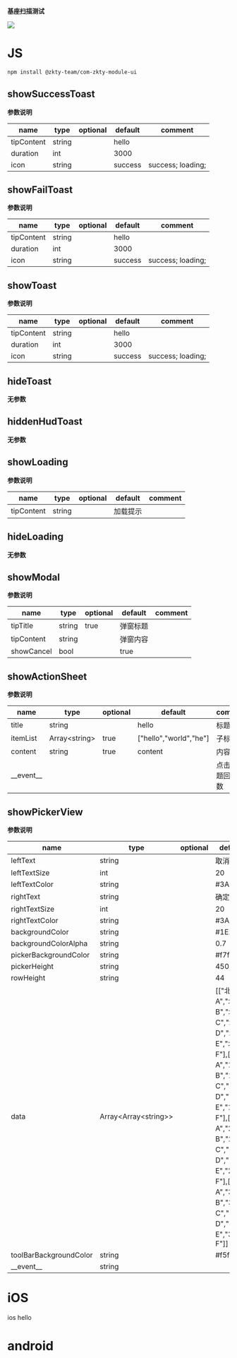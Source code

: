 

**基座扫描测试**
<div id='modulename' style='display:none'>ui</div>
<img id='qrimg' src='https://api.qrserver.com/v1/create-qr-code/?size=150x150&data=http://192.168.44.52:3000/docs/modules/all/dist/ui/index.html'></img>



# JS


``` bash
npm install @zkty-team/com-zkty-module-ui
```



## showSuccessToast



	
**参数说明**

| name                        | type      | optional | default   | comment  |
| --------------------------- | --------- | -------- | --------- |--------- |
| tipContent | string |  | hello |  |
| duration | int |  | 3000 |  |
| icon | string |  | success | success; loading; |


## showFailToast



	
**参数说明**

| name                        | type      | optional | default   | comment  |
| --------------------------- | --------- | -------- | --------- |--------- |
| tipContent | string |  | hello |  |
| duration | int |  | 3000 |  |
| icon | string |  | success | success; loading; |


## showToast



	
**参数说明**

| name                        | type      | optional | default   | comment  |
| --------------------------- | --------- | -------- | --------- |--------- |
| tipContent | string |  | hello |  |
| duration | int |  | 3000 |  |
| icon | string |  | success | success; loading; |


## hideToast



	
**无参数**




## hiddenHudToast



	
**无参数**




## showLoading



	
**参数说明**

| name                        | type      | optional | default   | comment  |
| --------------------------- | --------- | -------- | --------- |--------- |
| tipContent | string |  | 加载提示 |  |


## hideLoading



	
**无参数**




## showModal



	
**参数说明**

| name                        | type      | optional | default   | comment  |
| --------------------------- | --------- | -------- | --------- |--------- |
| tipTitle | string | true | 弹窗标题 |  |
| tipContent | string |  | 弹窗内容 |  |
| showCancel | bool |  | true |  |


## showActionSheet



	
**参数说明**

| name                        | type      | optional | default   | comment  |
| --------------------------- | --------- | -------- | --------- |--------- |
| title | string |  | hello |  标题 |
| itemList | Array\<string\> | true | ["hello","world","he"] |  子标题? |
| content | string | true | content |  内容 |
| \_\_event\_\_ |  |  |  |  点击子标题回调函数 |


## showPickerView



	
**参数说明**

| name                        | type      | optional | default   | comment  |
| --------------------------- | --------- | -------- | --------- |--------- |
| leftText | string |  | 取消 |  tapIndex:string; |
| leftTextSize | int |  | 20 |  |
| leftTextColor | string |  | #3A6BEC |  |
| rightText | string |  | 确定 |  |
| rightTextSize | int |  | 20 |  |
| rightTextColor | string |  | #3A6BEC |  |
| backgroundColor | string |  | #1E1F20 |  |
| backgroundColorAlpha | string |  | 0.7 |  |
| pickerBackgroundColor | string |  | #f7f7f7 |  |
| pickerHeight | string |  | 450 |  |
| rowHeight | string |  | 44 |  |
| data | Array\<Array\<string\>\> |  | [["北京A","北京B","北京C","北京D","北京E","北京F"],["1街A","1街B","1街C","1街D","1街E","1街F"],["2街A","2街B","2街C","2街D","2街E","2街F"],["3街A","3街B","3街C","3街D","3街E","3街F"]] |  |
| toolBarBackgroundColor | string |  | #f5f5f5 |  |
| \_\_event\_\_ | string |  |  |  |

    

# iOS
ios hello


# android
## 



